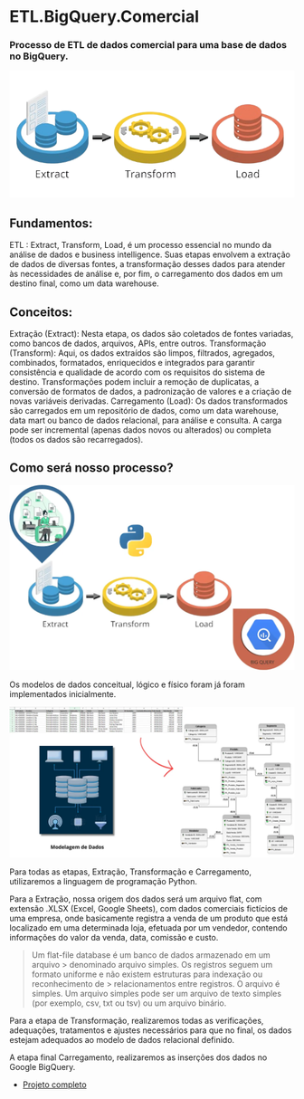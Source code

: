 # ETL.BigQuery.Comercial
### Processo de ETL de dados comercial para uma base de dados no BigQuery.

![alt text](imgs/ETL-transformed.png)

## Fundamentos:
ETL : Extract, Transform, Load, é um processo essencial no mundo da análise de dados e business intelligence. Suas etapas envolvem a extração de dados de diversas fontes, a transformação desses dados para atender às necessidades de análise e, por fim, o carregamento dos dados em um destino final, como um data warehouse.

## Conceitos:
Extração (Extract): Nesta etapa, os dados são coletados de fontes variadas, como bancos de dados, arquivos, APIs, entre outros.
Transformação (Transform): Aqui, os dados extraídos são limpos, filtrados, agregados, combinados, formatados, enriquecidos e integrados para garantir consistência e qualidade de acordo com os requisitos do sistema de destino. Transformações podem incluir a remoção de duplicatas, a conversão de formatos de dados, a padronização de valores e a criação de novas variáveis derivadas.
Carregamento (Load): Os dados transformados são carregados em um repositório de dados, como um data warehouse, data mart ou banco de dados relacional, para análise e consulta. A carga pode ser incremental (apenas dados novos ou alterados) ou completa (todos os dados são recarregados).

## Como será nosso processo?
![alt text](imgs/processo.etl.png)

Os modelos de dados conceitual, lógico e físico foram já foram implementados inicialmente.

![alt text](imgs/modelagem.dados.png)

Para todas as etapas, Extração, Transformação e Carregamento, utilizaremos a linguagem de programação Python.

Para a Extração, nossa origem dos dados será um arquivo flat, com extensão .XLSX (Excel, Google Sheets), com dados comerciais fictícios de uma empresa, onde basicamente registra a venda de um produto que está localizado em uma determinada loja, efetuada por um vendedor, contendo informações do valor da venda, data, comissão e custo.

> Um flat-file database é um banco de dados armazenado em um arquivo > denominado arquivo simples. Os registros seguem um formato uniforme e não existem estruturas para indexação ou reconhecimento de > relacionamentos entre registros. O arquivo é simples. Um arquivo simples pode ser um arquivo de texto simples (por exemplo, csv, txt ou tsv) ou um arquivo binário.

Para a etapa de Transformação, realizaremos todas as verificações, adequações, tratamentos e ajustes necessários para que no final, os dados estejam adequados ao modelo de dados relacional definido.

A etapa final Carregamento, realizaremos as inserções dos dados no Google BigQuery.

* [Projeto completo](Case.Comercial.ETL.ipynb)